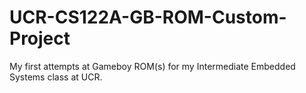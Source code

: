 # UCR-CS122A-GB-ROM-Custom-Project
My first attempts at Gameboy ROM(s) for my Intermediate Embedded Systems class at UCR.
